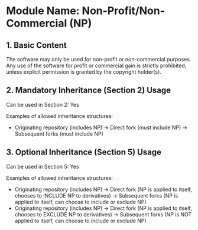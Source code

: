 # Module Name: Non-Profit/Non-Commercial (NP)

## 1. Basic Content

The software may only be used for non-profit or non-commercial purposes. Any use of the software for profit or commercial gain is strictly prohibited, unless explicit permission is granted by the copyright holder(s).

## 2. Mandatory Inheritance (Section 2) Usage

Can be used in Section 2: Yes

Examples of allowed inheritance structures:
- Originating repository (includes NP) -> Direct fork (must include NP) -> Subsequent forks (must include NP)

## 3. Optional Inheritance (Section 5) Usage

Can be used in Section 5: Yes

Examples of allowed inheritance structures:
- Originating repository (includes NP) -> Direct fork (NP is applied to itself, chooses to INCLUDE NP to derivatives) -> Subsequent forks (NP is applied to itself, can choose to include or exclude NP)
- Originating repository (includes NP) -> Direct fork (NP is applied to itself, chooses to EXCLUDE NP to derivatives) -> Subsequent forks (NP is NOT applied to itself, can choose to include or exclude NP)